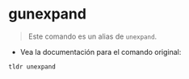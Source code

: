 # gunexpand

> Este comando es un alias de `unexpand`.

- Vea la documentación para el comando original:

`tldr unexpand`
